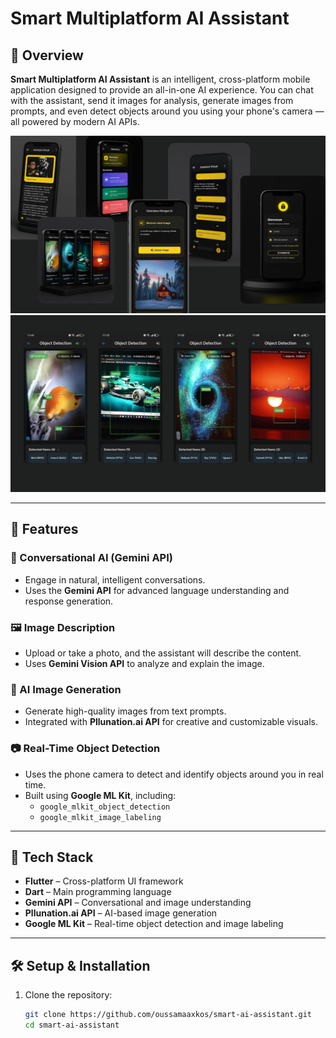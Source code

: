 # Smart Multiplatform AI Assistant

## 📱 Overview

**Smart Multiplatform AI Assistant** is an intelligent, cross-platform mobile application designed to provide an all-in-one AI experience. You can chat with the assistant, send it images for analysis, generate images from prompts, and even detect objects around you using your phone's camera — all powered by modern AI APIs.

![phone_images](secondimage.png)
![phone_images](firstimage.png)


---

## 🚀 Features

### 🧠 Conversational AI (Gemini API)
- Engage in natural, intelligent conversations.
- Uses the **Gemini API** for advanced language understanding and response generation.

### 🖼️ Image Description
- Upload or take a photo, and the assistant will describe the content.
- Uses **Gemini Vision API** to analyze and explain the image.

### 🎨 AI Image Generation
- Generate high-quality images from text prompts.
- Integrated with **Pllunation.ai API** for creative and customizable visuals.

### 📷 Real-Time Object Detection
- Uses the phone camera to detect and identify objects around you in real time.
- Built using **Google ML Kit**, including:
  - `google_mlkit_object_detection`
  - `google_mlkit_image_labeling`


---

## 🔧 Tech Stack

- **Flutter** – Cross-platform UI framework
- **Dart** – Main programming language
- **Gemini API** – Conversational and image understanding
- **Pllunation.ai API** – AI-based image generation
- **Google ML Kit** – Real-time object detection and image labeling

---

## 🛠️ Setup & Installation

1. Clone the repository:
   ```bash
   git clone https://github.com/oussamaaxkos/smart-ai-assistant.git
   cd smart-ai-assistant

